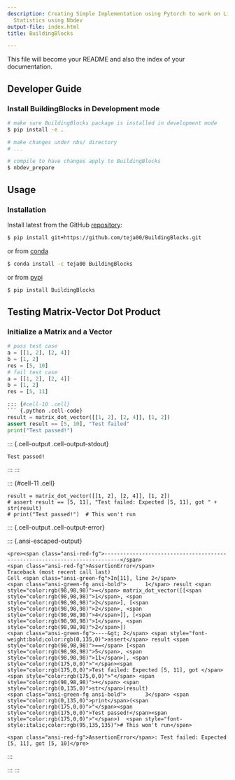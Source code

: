 ```yaml
---
description: Creating Simple Implementation using Pytorch to work on Linear Algebra,
  Statistics using Nbdev
output-file: index.html
title: BuildingBlocks

---
```




<!-- WARNING: THIS FILE WAS AUTOGENERATED! DO NOT EDIT! -->

This file will become your README and also the index of your documentation.

## Developer Guide

### Install BuildingBlocks in Development mode

```sh
# make sure BuildingBlocks package is installed in development mode
$ pip install -e .

# make changes under nbs/ directory
# ...

# compile to have changes apply to BuildingBlocks
$ nbdev_prepare
```

## Usage

### Installation

Install latest from the GitHub [repository][repo]:

```sh
$ pip install git+https://github.com/teja00/BuildingBlocks.git
```

or from [conda][conda]

```sh
$ conda install -c teja00 BuildingBlocks
```

or from [pypi][pypi]


```sh
$ pip install BuildingBlocks
```


[repo]: https://github.com/teja00/BuildingBlocks
[docs]: https://teja00.github.io/BuildingBlocks/
[pypi]: https://pypi.org/project/BuildingBlocks/
[conda]: https://anaconda.org/teja00/BuildingBlocks

## Testing Matrix-Vector Dot Product

### Initialize a Matrix and a Vector

```python
# pass test case
a = [[1, 2], [2, 4]]
b = [1, 2]
res = [5, 10]
# fail test case
a = [[1, 2], [2, 4]]
b = [1, 2]
res = [5, 11]

::: {#cell-10 .cell}
``` {.python .cell-code}
result = matrix_dot_vector([[1, 2], [2, 4]], [1, 2])
assert result == [5, 10], "Test failed"
print("Test passed!")
```

::: {.cell-output .cell-output-stdout}
```
Test passed!
```
:::
:::


::: {#cell-11 .cell}
``` {.python .cell-code}
result = matrix_dot_vector([[1, 2], [2, 4]], [1, 2])
# assert result == [5, 11], "Test failed: Expected [5, 11], got " + str(result)
# print("Test passed!")  # This won't run
```

::: {.cell-output .cell-output-error}

::: {.ansi-escaped-output}

```{=html}
<pre><span class="ansi-red-fg">---------------------------------------------------------------------------</span>
<span class="ansi-red-fg">AssertionError</span>                            Traceback (most recent call last)
Cell <span class="ansi-green-fg">In[11], line 2</span>
<span class="ansi-green-fg ansi-bold">      1</span> result <span style="color:rgb(98,98,98)">=</span> matrix_dot_vector([[<span style="color:rgb(98,98,98)">1</span>, <span style="color:rgb(98,98,98)">2</span>], [<span style="color:rgb(98,98,98)">2</span>, <span style="color:rgb(98,98,98)">4</span>]], [<span style="color:rgb(98,98,98)">1</span>, <span style="color:rgb(98,98,98)">2</span>])
<span class="ansi-green-fg">----&gt; 2</span> <span style="font-weight:bold;color:rgb(0,135,0)">assert</span> result <span style="color:rgb(98,98,98)">==</span> [<span style="color:rgb(98,98,98)">5</span>, <span style="color:rgb(98,98,98)">11</span>], <span style="color:rgb(175,0,0)">"</span><span style="color:rgb(175,0,0)">Test failed: Expected [5, 11], got </span><span style="color:rgb(175,0,0)">"</span> <span style="color:rgb(98,98,98)">+</span> <span style="color:rgb(0,135,0)">str</span>(result)
<span class="ansi-green-fg ansi-bold">      3</span> <span style="color:rgb(0,135,0)">print</span>(<span style="color:rgb(175,0,0)">"</span><span style="color:rgb(175,0,0)">Test passed!</span><span style="color:rgb(175,0,0)">"</span>)  <span style="font-style:italic;color:rgb(95,135,135)"># This won't run</span>

<span class="ansi-red-fg">AssertionError</span>: Test failed: Expected [5, 11], got [5, 10]</pre>
```

:::

:::
:::



